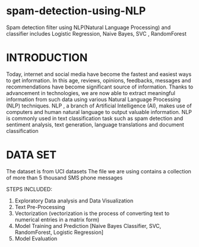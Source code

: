 # spam-detection-using-NLP

Spam detection filter using NLP(Natural Language Processing) and classifier includes Logistic Regression, Naive Bayes, SVC , RandomForest

# INTRODUCTION
Today, internet and social media have become the fastest and easiest ways to get information. In this age, reviews, opinions, feedbacks, messages and recommendations have become significant source of information. Thanks to advancement in technologies, we are now able to extract meaningful information from such data using various Natural Language Processing (NLP) techniques. NLP , a branch of Artificial Intelligence (AI), makes use of computers and human natural language to output valuable information. NLP is commonly used in text classification task such as spam detection and sentiment analysis, text generation, language translations and document classification


# DATA SET
The dataset is from UCI datasets The file we are using contains a collection of more than 5 thousand SMS phone messages

STEPS INCLUDED:

1. Exploratory Data analysis and Data Visualization
2. Text Pre-Processing
3. Vectorization (vectorization is the process of converting text to numerical entries in a matrix form)
4. Model Training and Prediction [Naive Bayes Classifier, SVC, RandomForest, Logistic Regression]
5. Model Evaluation

